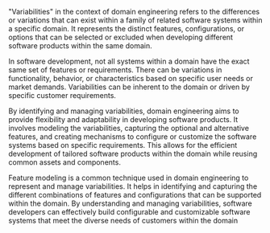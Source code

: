 "Variabilities" in the context of domain engineering refers to the differences or variations that can exist within a family of related software systems within a specific domain. It represents the distinct features, configurations, or options that can be selected or excluded when developing different software products within the same domain.

In software development, not all systems within a domain have the exact same set of features or requirements. There can be variations in functionality, behavior, or characteristics based on specific user needs or market demands. Variabilities can be inherent to the domain or driven by specific customer requirements.

By identifying and managing variabilities, domain engineering aims to provide flexibility and adaptability in developing software products. It involves modeling the variabilities, capturing the optional and alternative features, and creating mechanisms to configure or customize the software systems based on specific requirements. This allows for the efficient development of tailored software products within the domain while reusing common assets and components.

Feature modeling is a common technique used in domain engineering to represent and manage variabilities. It helps in identifying and capturing the different combinations of features and configurations that can be supported within the domain. By understanding and managing variabilities, software developers can effectively build configurable and customizable software systems that meet the diverse needs of customers within the domain